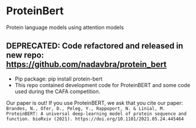 # ProteinBert
Protein language models using attention models

## DEPRECATED: Code refactored and released in new repo: https://github.com/nadavbra/protein_bert  
* Pip package: pip install protein-bert 
* This repo contained development code for ProteinBERT and some code used during the CAFA competition.

Our paper is out!
If you use ProteinBERT, we ask that you cite our paper: 
`Brandes, N., Ofer, D., Peleg, Y., Rappoport, N. & Linial, M. ProteinBERT: A universal deep-learning model of protein sequence and function. bioRxiv (2021). https://doi.org/10.1101/2021.05.24.445464`
